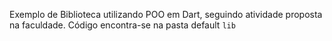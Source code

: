Exemplo de Biblioteca utilizando POO em Dart, seguindo atividade proposta na faculdade.
Código encontra-se na pasta default `lib`
